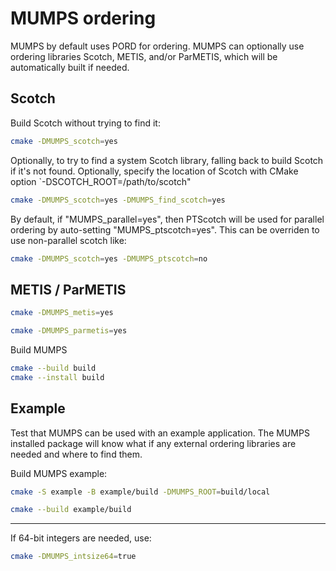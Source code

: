 # MUMPS ordering

MUMPS by default uses PORD for ordering.
MUMPS can optionally use ordering libraries Scotch, METIS, and/or ParMETIS, which will be automatically built if needed.

## Scotch

Build Scotch without trying to find it:

```sh
cmake -DMUMPS_scotch=yes
```

Optionally, to try to find a system Scotch library, falling back to build Scotch if it's not found.
Optionally, specify the location of Scotch with CMake option `-DSCOTCH_ROOT=/path/to/scotch"

```sh
cmake -DMUMPS_scotch=yes -DMUMPS_find_scotch=yes
```

By default, if "MUMPS_parallel=yes", then PTScotch will be used for parallel ordering by auto-setting "MUMPS_ptscotch=yes".
This can be overriden to use non-parallel scotch like:

```sh
cmake -DMUMPS_scotch=yes -DMUMPS_ptscotch=no
```

## METIS / ParMETIS

```sh
cmake -DMUMPS_metis=yes
```

```sh
cmake -DMUMPS_parmetis=yes
```

Build MUMPS

```sh
cmake --build build
cmake --install build
```

## Example

Test that MUMPS can be used with an example application.
The MUMPS installed package will know what if any external ordering libraries are needed and where to find them.

Build MUMPS example:

```sh
cmake -S example -B example/build -DMUMPS_ROOT=build/local

cmake --build example/build
```

---

If 64-bit integers are needed, use:

```sh
cmake -DMUMPS_intsize64=true
```
